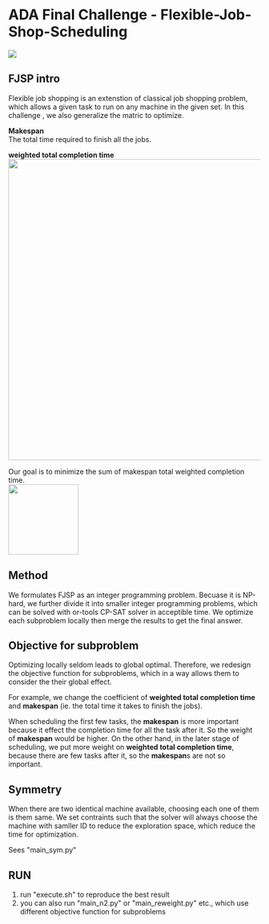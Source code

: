# ADA Final Challenge - Flexible-Job-Shop-Scheduling
![](https://github.com/yang611/Flexible-Job-Shop-Scheduling/blob/master/img/ADA_ranking.png)
## FJSP intro
Flexible job shopping is an extenstion of classical job shopping problem, which allows a given task to run on any machine in the given set. In this challenge , we also generalize the matric to optimize.

**Makespan**
<br>
The total time required to finish all the jobs.

**weighted total completion time**
<br>
<img src="https://github.com/yang611/Flexible-Job-Shop-Scheduling/blob/master/img/formula.png" width="600">



Our goal is to minimize the sum of makespan total weighted completion time.
<br>
<img src="https://github.com/yang611/Flexible-Job-Shop-Scheduling/blob/master/img/objective.png" width="140">


## Method
We formulates FJSP as an integer programming problem.
Becuase it is NP-hard, we further divide it into smaller integer programming problems, which can be solved with or-tools CP-SAT solver in acceptible time. We optimize each subproblem locally then merge the results to get the final answer.

## Objective for subproblem
Optimizing locally seldom leads to global optimal. Therefore, we redesign the objective function for subproblems, which in a way allows them to consider the their global effect.

For example, we change the coefficient of **weighted total completion time** and **makespan** (ie. the total time it takes to finish the jobs). 

When scheduling the first few tasks, the **makespan** is more important because it effect the completion time for all the task after it. So the weight of **makespan** would be higher. On the other hand, in the later stage of scheduling, we put more weight on **weighted total completion time**, because there are few tasks after it, so the **makespan**s are not so important.

## Symmetry
When there are two identical machine available, choosing each one of them is them same. We set contraints such that the solver will always choose the machine with samller ID to reduce the exploration space, which reduce the time for optimization.

Sees "main_sym.py"
## RUN
1. run "execute.sh" to reproduce the best result
2. you can also run "main_n2.py" or "main_reweight.py" etc., which use different objective function for subproblems 